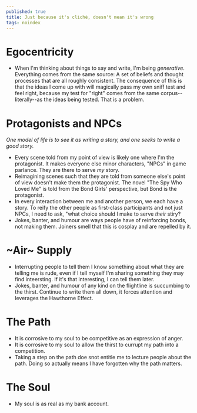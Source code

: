```yaml
---
published: true
title: Just because it's cliché, doesn't mean it's wrong
tags: noindex
---
```


# Egocentricity

- When I'm thinking about things to say and write, I'm being _generative_. Everything comes from the same source: A set of beliefs and thought processes that are all roughly consistent. The consequence of this is that the ideas I come up with will magically pass my own sniff test and feel right, because my test for "right" comes from the same corpus--literally--as the ideas being tested. That is a problem.

# Protagonists and NPCs

_One model of life is to see it as writing a story, and one seeks to write a good story._

- Every scene told from my point of view is likely one where I'm the protagonist. It makes everyone else minor characters, "NPCs" in game parlance. They are there to serve _my_ story.
- Reimagining scenes such that they are told from someone else's point of view doesn't make them the protagonist. The novel "The Spy Who Loved Me" is told from the Bond Girls' perspective, but Bond is the protagonist.
- In every interaction between me and another person, we each have a story. To reify the other people as first-class participants and not just NPCs, I need to ask, "what choice should I make to serve _their_ stiry?
- Jokes, banter, and humour are ways people have of reinforcing bonds, not making them. Joiners smell that this is cosplay and are repelled by it.

# ~Air~ Supply

- Interrupting people to tell them I know something about what they are telling me is rude, even if I tell myself I'm sharing something they may find inteersting. If it's that interesting, I can tell them later.
- Jokes, banter, and humour of any kind on the flightline is succumbing to the thirst. Continue to write them all down, it forces attention and leverages the Hawthorne Effect.

# The Path

- It is corrosive to my soul to be competitive as an expression of anger.
- It is corrosive to my soul to allow the thirst to currupt my path into a competition.
- Taking a step on the path doe snot entitle me to lecture people about the path. Doing so actually means I have forgotten why the path matters.

# The Soul

- My soul is as real as my bank account.

